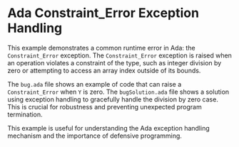 # Ada Constraint_Error Exception Handling

This example demonstrates a common runtime error in Ada: the `Constraint_Error` exception.  The `Constraint_Error` exception is raised when an operation violates a constraint of the type, such as integer division by zero or attempting to access an array index outside of its bounds.

The `bug.ada` file shows an example of code that can raise a `Constraint_Error` when `Y` is zero. The `bugSolution.ada` file shows a solution using exception handling to gracefully handle the division by zero case.  This is crucial for robustness and preventing unexpected program termination.

This example is useful for understanding the Ada exception handling mechanism and the importance of defensive programming.